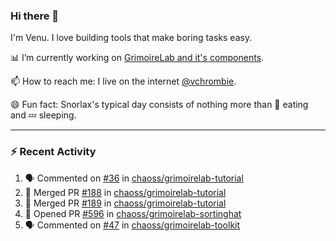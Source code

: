 ### Hi there 👋

I'm Venu. I love building tools that make boring tasks easy.

📊 I’m currently working on [GrimoireLab and it's components](https://chaoss.github.io/grimoirelab).

📫 How to reach me: I live on the internet [@vchrombie](https://www.google.co.in/search?q=vchrombie).

😄 Fun fact: Snorlax's typical day consists of nothing more than :doughnut: eating and :zzz: sleeping.

---

### :zap: Recent Activity

<!--START_SECTION:activity-->
1. 🗣 Commented on [#36](https://github.com/chaoss/grimoirelab-tutorial/issues/36) in [chaoss/grimoirelab-tutorial](https://github.com/chaoss/grimoirelab-tutorial)
2. 🎉 Merged PR [#188](https://github.com/chaoss/grimoirelab-tutorial/pull/188) in [chaoss/grimoirelab-tutorial](https://github.com/chaoss/grimoirelab-tutorial)
3. 🎉 Merged PR [#189](https://github.com/chaoss/grimoirelab-tutorial/pull/189) in [chaoss/grimoirelab-tutorial](https://github.com/chaoss/grimoirelab-tutorial)
4. 💪 Opened PR [#596](https://github.com/chaoss/grimoirelab-sortinghat/pull/596) in [chaoss/grimoirelab-sortinghat](https://github.com/chaoss/grimoirelab-sortinghat)
5. 🗣 Commented on [#47](https://github.com/chaoss/grimoirelab-toolkit/issues/47) in [chaoss/grimoirelab-toolkit](https://github.com/chaoss/grimoirelab-toolkit)
<!--END_SECTION:activity-->

<!--
**vchrombie/vchrombie** is a ✨ _special_ ✨ repository because its `README.md` (this file) appears on your GitHub profile.

Here are some ideas to get you started:

- 🔭 I’m currently working on ...
- 🌱 I’m currently learning ...
- 👯 I’m looking to collaborate on ...
- 🤔 I’m looking for help with ...
- 💬 Ask me about ...
- 📫 How to reach me: ...
- 😄 Pronouns: ...
- ⚡ Fun fact: ...
-->

